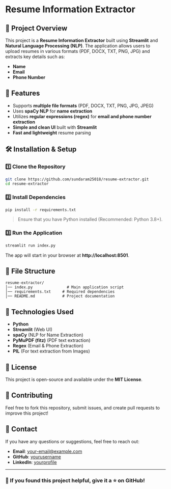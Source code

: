 # Resume Information Extractor

## 📌 Project Overview
This project is a **Resume Information Extractor** built using **Streamlit** and **Natural Language Processing (NLP)**. The application allows users to upload resumes in various formats (PDF, DOCX, TXT, PNG, JPG) and extracts key details such as:
- **Name**
- **Email**
- **Phone Number**

## 🚀 Features
- Supports **multiple file formats** (PDF, DOCX, TXT, PNG, JPG, JPEG)
- Uses **spaCy NLP** for **name extraction**
- Utilizes **regular expressions (regex)** for **email and phone number extraction**
- **Simple and clean UI** built with **Streamlit**
- **Fast and lightweight** resume parsing

## 🛠️ Installation & Setup
### **1️⃣ Clone the Repository**
```bash
git clone https://github.com/sundaram25018/resume-extractor.git
cd resume-extractor
```

### **2️⃣ Install Dependencies**
```bash
pip install -r requirements.txt
```
> Ensure that you have Python installed (Recommended: Python 3.8+).

### **3️⃣ Run the Application**
```bash
streamlit run index.py
```
The app will start in your browser at **http://localhost:8501**.

## 📂 File Structure
```
resume-extractor/
│── index.py               # Main application script
│── requirements.txt     # Required dependencies
│── README.md            # Project documentation
```

## 🔹 Technologies Used
- **Python**
- **Streamlit** (Web UI)
- **spaCy** (NLP for Name Extraction)
- **PyMuPDF (fitz)** (PDF text extraction)
- **Regex** (Email & Phone Extraction)
- **PIL** (For text extraction from Images)

## 📜 License
This project is open-source and available under the **MIT License**.

## 🙌 Contributing
Feel free to fork this repository, submit issues, and create pull requests to improve this project!

## 📧 Contact
If you have any questions or suggestions, feel free to reach out:
- **Email**: your-email@example.com
- **GitHub**: [yourusername](https://github.com/sundaram25018)
- **LinkedIn**: [yourprofile](https://linkedin.com/in/sundaram25018)

---
### 🌟 If you found this project helpful, give it a ⭐ on GitHub!

